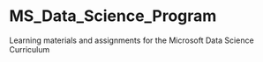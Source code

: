 # MS_Data_Science_Program
Learning materials and assignments for the Microsoft Data Science Curriculum
